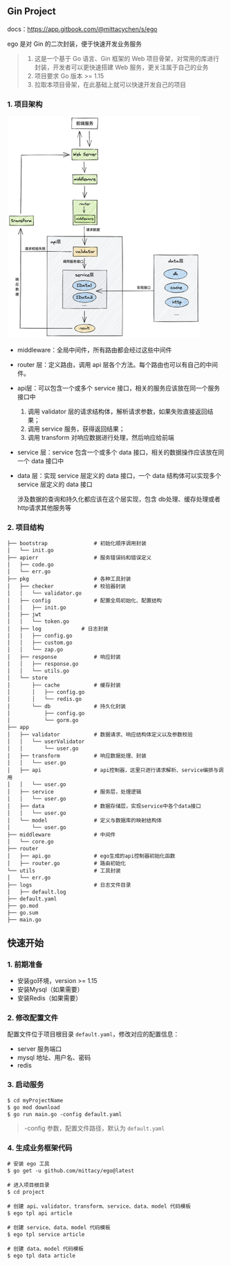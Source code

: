## Gin Project

docs：https://app.gitbook.com/@mittacychen/s/ego

ego 是对 Gin 的二次封装，便于快速开发业务服务

> 1. 这是一个基于 Go 语言、Gin 框架的 Web 项目骨架，对常用的库进行封装，开发者可以更快速搭建 Web 服务，更关注属于自己的业务
> 2. 项目要求 Go 版本 >= 1.15
> 3. 拉取本项目骨架，在此基础上就可以快速开发自己的项目

### 1. 项目架构

<img src="README.assets/framework.png" alt="image-20210626172449172" style="zoom:50%;margin:0" />

- middleware：全局中间件，所有路由都会经过这些中间件

- router 层：定义路由，调用 api 层各个方法。每个路由也可以有自己的中间件。

- api层：可以包含一个或多个 service 接口，相关的服务应该放在同一个服务接口中

    1. 调用 validator 层的请求结构体，解析请求参数，如果失败直接返回结果；
    2. 调用 service 服务，获得返回结果；
    3. 调用 transform 对响应数据进行处理，然后响应给前端

- service 层：service 包含一个或多个 data 接口，相关的数据操作应该放在同一个 data 接口中

- data 层：实现 service 层定义的 data 接口，一个 data 结构体可以实现多个 service 层定义的 data 接口

    涉及数据的查询和持久化都应该在这个层实现，包含 db处理、缓存处理或者 http请求其他服务等

### 2. 项目结构

```shell
├── bootstrap               # 初始化顺序调用封装
│   └── init.go
├── apierr                  # 服务错误码和错误定义
│   ├── code.go
│   └── err.go
├── pkg                     # 各种工具封装
│   ├── checker             # 校验器封装
│   │   └── validator.go
│   ├── config				# 配置全局初始化、配置结构
│   │   ├── init.go
│   ├── jwt
│   │   └── token.go
│   ├── log				# 日志封装
│   │   ├── config.go
│   │   ├── custom.go
│   │   └── zap.go
│   ├── response			# 响应封装
│   │   ├── response.go
│   │   └── utils.go
│   └── store
│       ├── cache			# 缓存封装
│       │   ├── config.go
│       │   └── redis.go
│       └── db				# 持久化封装
│           ├── config.go
│           └── gorm.go
├── app
│   ├── validator           # 数据请求、响应结构体定义以及参数校验
│   │   └── userValidator
│   │       └── user.go
│   ├── transform			# 响应数据处理、封装
│   │   └── user.go
│   ├── api                 # api控制器，这里只进行请求解析、service编排与调用
│   │   └── user.go
│   ├── service             # 服务层，处理逻辑
│   │   └── user.go
│   ├── data                # 数据存储层，实现service中各个data接口
│   │   └── user.go
│   └── model               # 定义与数据库的映射结构体
│       └── user.go
├── middleware              # 中间件
│   └── core.go
├── router
│   ├── api.go				# ego生成的api控制器初始化函数
│   ├── router.go			# 路由初始化
└── utils                   # 工具封装
│   └── err.go
├── logs                    # 日志文件目录
│   ├── default.log
├── default.yaml
├── go.mod
├── go.sum
├── main.go
```

## 快速开始

### 1. 前期准备

+ 安装go环境，version >= 1.15
+ 安装Mysql（如果需要）
+ 安装Redis（如果需要）

### 2. 修改配置文件

配置文件位于项目根目录 `default.yaml`，修改对应的配置信息：

+ server 服务端口
+ mysql 地址、用户名、密码
+ redis

### 3. 启动服务

```shell
$ cd myProjectName
$ go mod download
$ go run main.go -config default.yaml
```

> -config 参数，配置文件路径，默认为 `default.yaml`

### 4. 生成业务框架代码

```shell
# 安装 ego 工具
$ go get -u github.com/mittacy/ego@latest

# 进入项目根目录
$ cd project

# 创建 api、validator、transform、service、data、model 代码模板
$ ego tpl api article

# 创建 service、data、model 代码模板
$ ego tpl service article

# 创建 data、model 代码模板
$ ego tpl data article
```

